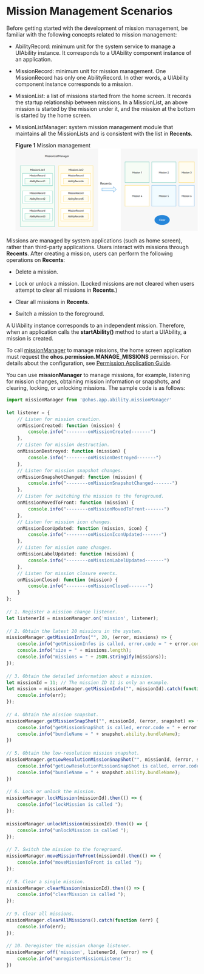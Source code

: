 # Mission Management Scenarios


Before getting started with the development of mission management, be familiar with the following concepts related to mission management:


- AbilityRecord: minimum unit for the system service to manage a UIAbility instance. It corresponds to a UIAbility component instance of an application.

- MissionRecord: minimum unit for mission management. One MissionRecord has only one AbilityRecord. In other words, a UIAbility component instance corresponds to a mission.

- MissionList: a list of missions started from the home screen. It records the startup relationship between missions. In a MissionList, an above mission is started by the mission under it, and the mission at the bottom is started by the home screen.

- MissionListManager: system mission management module that maintains all the MissionLists and is consistent with the list in **Recents**.
  
  **Figure 1** Mission management 
  ![mission-list-manager](figures/mission-list-manager.png)


Missions are managed by system applications (such as home screen), rather than third-party applications. Users interact with missions through **Recents**. After creating a mission, users can perform the following operations on **Recents**:


- Delete a mission.

- Lock or unlock a mission. (Locked missions are not cleared when users attempt to clear all missions in **Recents**.)

- Clear all missions in **Recents**.

- Switch a mission to the foreground.


A UIAbility instance corresponds to an independent mission. Therefore, when an application calls the **startAbility()** method to start a UIAbility, a mission is created.


To call [missionManager](../reference/apis/js-apis-application-missionManager.md) to manage missions, the home screen application must request the **ohos.permission.MANAGE_MISSIONS** permission. For details about the configuration, see [Permission Application Guide](../security/accesstoken-guidelines.md#stage-model).


You can use **missionManager** to manage missions, for example, listening for mission changes, obtaining mission information or snapshots, and clearing, locking, or unlocking missions. The sample code is as follows:

```ts
import missionManager from '@ohos.app.ability.missionManager'

let listener = {
    // Listen for mission creation.
    onMissionCreated: function (mission) {
        console.info("--------onMissionCreated-------")
    },
    // Listen for mission destruction.
    onMissionDestroyed: function (mission) {
        console.info("--------onMissionDestroyed-------")
    },
    // Listen for mission snapshot changes.
    onMissionSnapshotChanged: function (mission) {
        console.info("--------onMissionSnapshotChanged-------")
    },
    // Listen for switching the mission to the foreground.
    onMissionMovedToFront: function (mission) {
        console.info("--------onMissionMovedToFront-------")
    },
    // Listen for mission icon changes.
    onMissionIconUpdated: function (mission, icon) {
        console.info("--------onMissionIconUpdated-------")
    },
    // Listen for mission name changes.
    onMissionLabelUpdated: function (mission) {
        console.info("--------onMissionLabelUpdated-------")
    },
    // Listen for mission closure events.
    onMissionClosed: function (mission) {
        console.info("--------onMissionClosed-------")
    }
};

// 1. Register a mission change listener.
let listenerId = missionManager.on('mission', listener);

// 2. Obtain the latest 20 missions in the system.
missionManager.getMissionInfos("", 20, (error, missions) => {
    console.info("getMissionInfos is called, error.code = " + error.code);
    console.info("size = " + missions.length);
    console.info("missions = " + JSON.stringify(missions));
});

// 3. Obtain the detailed information about a mission.
let missionId = 11; // The mission ID 11 is only an example.
let mission = missionManager.getMissionInfo("", missionId).catch(function (err) {
    console.info(err);
});

// 4. Obtain the mission snapshot.
missionManager.getMissionSnapShot("", missionId, (error, snapshot) => {
    console.info("getMissionSnapShot is called, error.code = " + error.code);
    console.info("bundleName = " + snapshot.ability.bundleName);
})

// 5. Obtain the low-resolution mission snapshot.
missionManager.getLowResolutionMissionSnapShot("", missionId, (error, snapshot) => {
    console.info("getLowResolutionMissionSnapShot is called, error.code = " + error.code);
    console.info("bundleName = " + snapshot.ability.bundleName);
})

// 6. Lock or unlock the mission.
missionManager.lockMission(missionId).then(() => {
    console.info("lockMission is called ");
});

missionManager.unlockMission(missionId).then(() => {
    console.info("unlockMission is called ");
});

// 7. Switch the mission to the foreground.
missionManager.moveMissionToFront(missionId).then(() => {
    console.info("moveMissionToFront is called ");
});

// 8. Clear a single mission.
missionManager.clearMission(missionId).then(() => {
    console.info("clearMission is called ");
});

// 9. Clear all missions.
missionManager.clearAllMissions().catch(function (err) {
    console.info(err);
});

// 10. Deregister the mission change listener.
missionManager.off('mission', listenerId, (error) => {
    console.info("unregisterMissionListener");
})
```
